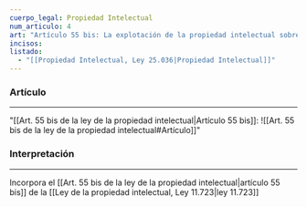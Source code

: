 ```yaml
---
cuerpo_legal: Propiedad Intelectual
num_articulo: 4
art: "Artículo 55 bis: La explotación de la propiedad intelectual sobre los programas de computación incluirá entre otras formas los contratos de licencia para su uso o reproducción."
incisos: 
listado:
  - "[[Propiedad Intelectual, Ley 25.036|Propiedad Intelectual]]"
---
```

### Artículo
---
"[[Art. 55 bis de la ley de la propiedad intelectual|Artículo 55 bis]]: ![[Art. 55 bis de la ley de la propiedad intelectual#Artículo]]"


### Interpretación
---
Incorpora el [[Art. 55 bis de la ley de la propiedad intelectual|artículo 55 bis]] de la [[Ley de la propiedad intelectual, Ley 11.723|ley 11.723]]
